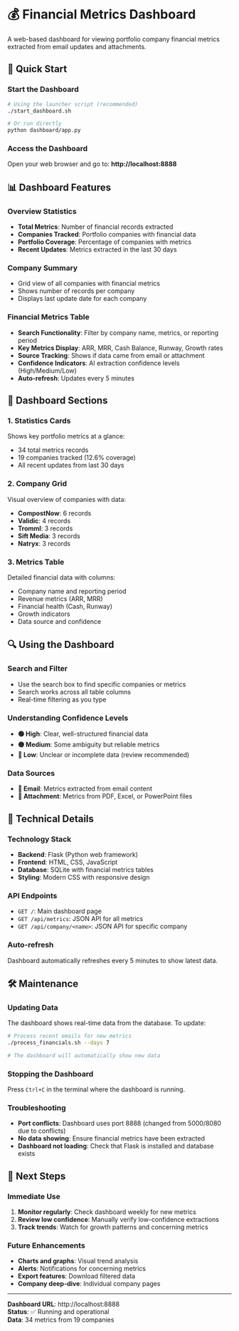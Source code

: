 # 💰 Financial Metrics Dashboard

A web-based dashboard for viewing portfolio company financial metrics extracted from email updates and attachments.

## 🚀 Quick Start

### Start the Dashboard
```bash
# Using the launcher script (recommended)
./start_dashboard.sh

# Or run directly
python dashboard/app.py
```

### Access the Dashboard
Open your web browser and go to: **http://localhost:8888**

## 📊 Dashboard Features

### Overview Statistics
- **Total Metrics**: Number of financial records extracted
- **Companies Tracked**: Portfolio companies with financial data
- **Portfolio Coverage**: Percentage of companies with metrics
- **Recent Updates**: Metrics extracted in the last 30 days

### Company Summary
- Grid view of all companies with financial metrics
- Shows number of records per company
- Displays last update date for each company

### Financial Metrics Table
- **Search Functionality**: Filter by company name, metrics, or reporting period
- **Key Metrics Display**: ARR, MRR, Cash Balance, Runway, Growth rates
- **Source Tracking**: Shows if data came from email or attachment
- **Confidence Indicators**: AI extraction confidence levels (High/Medium/Low)
- **Auto-refresh**: Updates every 5 minutes

## 🎨 Dashboard Sections

### 1. Statistics Cards
Shows key portfolio metrics at a glance:
- 34 total metrics records
- 19 companies tracked (12.6% coverage)
- All recent updates from last 30 days

### 2. Company Grid
Visual overview of companies with data:
- **CompostNow**: 6 records
- **Validic**: 4 records  
- **Tromml**: 3 records
- **Sift Media**: 3 records
- **Natryx**: 3 records

### 3. Metrics Table
Detailed financial data with columns:
- Company name and reporting period
- Revenue metrics (ARR, MRR)
- Financial health (Cash, Runway)
- Growth indicators
- Data source and confidence

## 🔍 Using the Dashboard

### Search and Filter
- Use the search box to find specific companies or metrics
- Search works across all table columns
- Real-time filtering as you type

### Understanding Confidence Levels
- **🟢 High**: Clear, well-structured financial data
- **🟡 Medium**: Some ambiguity but reliable metrics
- **🔴 Low**: Unclear or incomplete data (review recommended)

### Data Sources
- **📧 Email**: Metrics extracted from email content
- **📎 Attachment**: Metrics from PDF, Excel, or PowerPoint files

## 🔧 Technical Details

### Technology Stack
- **Backend**: Flask (Python web framework)
- **Frontend**: HTML, CSS, JavaScript
- **Database**: SQLite with financial metrics tables
- **Styling**: Modern CSS with responsive design

### API Endpoints
- `GET /`: Main dashboard page
- `GET /api/metrics`: JSON API for all metrics
- `GET /api/company/<name>`: JSON API for specific company

### Auto-refresh
Dashboard automatically refreshes every 5 minutes to show latest data.

## 🛠️ Maintenance

### Updating Data
The dashboard shows real-time data from the database. To update:
```bash
# Process recent emails for new metrics
./process_financials.sh --days 7

# The dashboard will automatically show new data
```

### Stopping the Dashboard
Press `Ctrl+C` in the terminal where the dashboard is running.

### Troubleshooting
- **Port conflicts**: Dashboard uses port 8888 (changed from 5000/8080 due to conflicts)
- **No data showing**: Ensure financial metrics have been extracted
- **Dashboard not loading**: Check that Flask is installed and database exists

## 🎯 Next Steps

### Immediate Use
1. **Monitor regularly**: Check dashboard weekly for new metrics
2. **Review low confidence**: Manually verify low-confidence extractions
3. **Track trends**: Watch for growth patterns and concerning metrics

### Future Enhancements
- **Charts and graphs**: Visual trend analysis
- **Alerts**: Notifications for concerning metrics
- **Export features**: Download filtered data
- **Company deep-dive**: Individual company pages

---

**Dashboard URL**: http://localhost:8888  
**Status**: ✅ Running and operational  
**Data**: 34 metrics from 19 companies 